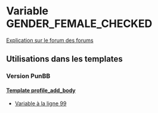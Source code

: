 # Variable GENDER_FEMALE_CHECKED
[Explication sur le forum des forums](http://forum.forumactif.com/t294113-listing-des-variables#GENDER_FEMALE_CHECKED)

## Utilisations dans les templates

### Version PunBB

#### [Template profile_add_body](punbb/profile_add_body.md)
* [Variable à la ligne 99](../punbb/profile_add_body.tpl#L99)